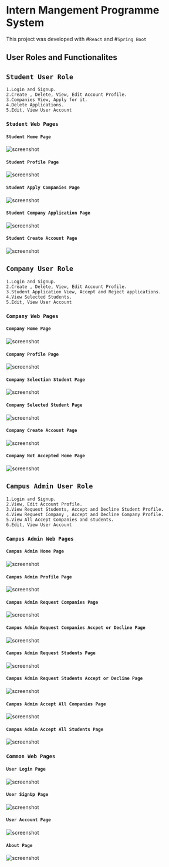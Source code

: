 # Intern Mangement Programme System

This project was developed with #`React` and #`Spring Boot`

## User Roles and Functionalites

## `Student User Role`

    1.Login and Signup.
    2.Create , Delete, View, Edit Account Profile.
    3.Companies View, Apply for it.
    4.Delete Applications.
    5.Edit, View User Account

### `Student Web Pages`

#### `Student Home Page`

![screenshot](https://github.com/WTGihan/intern-manage/blob/master/img/student/StudentHome.JPG)

#### `Student Profile Page`

![screenshot](https://github.com/WTGihan/intern-manage/blob/master/img/student/StudentProfile.JPG)

#### `Student Apply Companies Page`

![screenshot](https://github.com/WTGihan/intern-manage/blob/master/img/student/Student%20ApplyCompanies.JPG)

#### `Student Company Application Page`

![screenshot](https://github.com/WTGihan/intern-manage/blob/master/img/student/StudentCompanyApplication.JPG)

#### `Student Create Account Page`

![screenshot](https://github.com/WTGihan/intern-manage/blob/master/img/common/CreateStudent.JPG)

## `Company User Role`

    1.Login and Signup.
    2.Create , Delete, View, Edit Account Profile.
    3.Student Application View, Accept and Reject applications.
    4.View Selected Students.
    5.Edit, View User Account

### `Company Web Pages`

#### `Company Home Page`

![screenshot](https://github.com/WTGihan/intern-manage/blob/master/img/company/CompanyHome.JPG)

#### `Company Profile Page`

![screenshot](https://github.com/WTGihan/intern-manage/blob/master/img/company/CompanyProfile.JPG)

#### `Company Selection Student Page`

![screenshot](https://github.com/WTGihan/intern-manage/blob/master/img/company/SelectStudent.JPG)

#### `Company Selected Student Page`

![screenshot](https://github.com/WTGihan/intern-manage/blob/master/img/company/SelectedStudents.JPG)

#### `Company Create Account Page`

![screenshot](https://github.com/WTGihan/intern-manage/blob/master/img/common/CompanyCreate.JPG)

#### `Company Not Accepted Home Page`

![screenshot](https://github.com/WTGihan/intern-manage/blob/master/img/company/NotAccpetedCompanyPage.JPG)

## `Campus Admin User Role`

    1.Login and Signup.
    2.View, Edit Account Profile.
    3.View Request Students, Accept and Decline Student Profile.
    4.View Request Company , Accept and Decline Company Profile.
    5.View All Accept Companies and students.
    6.Edit, View User Account

### `Campus Admin Web Pages`

#### `Campus Admin Home Page`

![screenshot](https://github.com/WTGihan/intern-manage/blob/master/img/admin/AdminHome.JPG)

#### `Campus Admin Profile Page`

![screenshot](https://github.com/WTGihan/intern-manage/blob/master/img/admin/AdminProfile.JPG)

#### `Campus Admin Request Companies Page`

![screenshot](https://github.com/WTGihan/intern-manage/blob/master/img/admin/RequestCompanies.JPG)

#### `Campus Admin Request Companies Accpet or Decline Page`

![screenshot](https://github.com/WTGihan/intern-manage/blob/master/img/admin/RequestCompaniesAcceptDecline.JPG)

#### `Campus Admin Request Students Page`

![screenshot](https://github.com/WTGihan/intern-manage/blob/master/img/admin/RequestStudents.JPG)

#### `Campus Admin Request Students Accept or Decline Page`

![screenshot](https://github.com/WTGihan/intern-manage/blob/master/img/admin/RequestStudentsAcceptDecline.JPG)

#### `Campus Admin Accept All Companies Page`

![screenshot](https://github.com/WTGihan/intern-manage/blob/master/img/admin/AcceptAllCompanies.JPG)

#### `Campus Admin Accept All Students Page`

![screenshot](https://github.com/WTGihan/intern-manage/blob/master/img/admin/AcceptAllStudents.JPG)

### `Common Web Pages`

#### `User Login Page`

![screenshot](https://github.com/WTGihan/intern-manage/blob/master/img/common/Login.JPG)

#### `User SignUp Page`

![screenshot](https://github.com/WTGihan/intern-manage/blob/master/img/common/SignUp.JPG)

#### `User Account Page`

![screenshot](https://github.com/WTGihan/intern-manage/blob/master/img/common/UserAccount.JPG)

#### `About Page`

![screenshot](https://github.com/WTGihan/intern-manage/blob/master/img/common/About.JPG)
